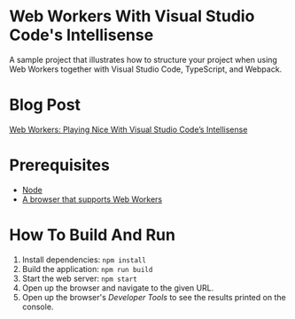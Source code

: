 # Web Workers With Visual Studio Code's Intellisense
A sample project that illustrates how to structure your project when using Web Workers together with Visual Studio Code, TypeScript, and Webpack.

# Blog Post
[Web Workers: Playing Nice With Visual Studio Code’s Intellisense](https://www.antonmata.me/2017/04/04/web-workers-vscode-intellisense.html)

# Prerequisites
* [Node](https://nodejs.org/en/)
* [A browser that supports Web Workers](http://caniuse.com/#feat=webworkers)

# How To Build And Run
1. Install dependencies: `npm install`
2. Build the application: `npm run build`
3. Start the web server: `npm start`
4. Open up the browser and navigate to the given URL.
5. Open up the browser's *Developer Tools* to see the results printed on the console.
